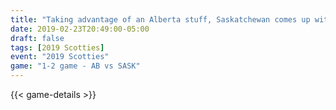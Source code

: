 ```yaml
---
title: "Taking advantage of an Alberta stuff, Saskatchewan comes up with the stuff!"
date: 2019-02-23T20:49:00-05:00
draft: false
tags: [2019 Scotties]
event: "2019 Scotties"
game: "1-2 game - AB vs SASK"
---
```

{{< game-details >}}
<!--more--> 